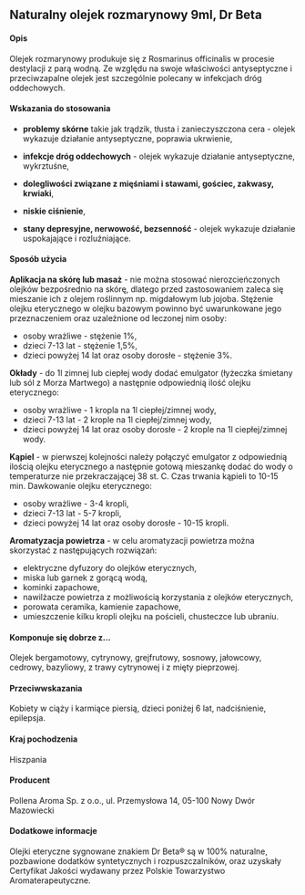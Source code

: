 ## Naturalny olejek rozmarynowy 9ml, Dr Beta

#### Opis

Olejek rozmarynowy produkuje się z Rosmarinus officinalis w procesie destylacji z parą wodną. Ze względu na swoje właściwości antyseptyczne i przeciwzapalne olejek jest szczególnie polecany w infekcjach dróg oddechowych.

#### Wskazania do stosowania

- **problemy skórne** takie jak trądzik, tłusta i zanieczyszczona cera - olejek wykazuje działanie antyseptyczne, poprawia ukrwienie,

- **infekcje dróg oddechowych** - olejek wykazuje działanie antyseptyczne, wykrztuśne,

- **dolegliwości związane z mięśniami i stawami, gościec, zakwasy, krwiaki**,

- **niskie ciśnienie**,

- **stany depresyjne, nerwowość, bezsenność** - olejek wykazuje działanie uspokajające i rozluźniające.

#### Sposób użycia

**Aplikacja na skórę lub masaż** - nie można stosować nierozcieńczonych olejków bezpośrednio na skórę, dlatego przed zastosowaniem zaleca się mieszanie ich z olejem roślinnym np. migdałowym lub jojoba. Stężenie olejku eterycznego w olejku bazowym powinno być uwarunkowane jego przeznaczeniem oraz uzależnione od leczonej nim osoby:

- osoby wrażliwe - stężenie 1%,
- dzieci 7-13 lat - stężenie 1,5%,
- dzieci powyżej 14 lat oraz osoby dorosłe - stężenie 3%.

**Okłady** - do 1l zimnej lub ciepłej wody dodać emulgator (łyżeczka śmietany lub sól z Morza Martwego) a następnie odpowiednią ilość olejku eterycznego:

- osoby wrażliwe - 1 kropla na 1l ciepłej/zimnej wody,
- dzieci 7-13 lat - 2 krople na 1l ciepłej/zimnej wody,
- dzieci powyżej 14 lat oraz osoby dorosłe - 2 krople na 1l ciepłej/zimnej wody.

**Kąpiel** - w pierwszej kolejności należy połączyć emulgator z odpowiednią ilością olejku eterycznego a następnie gotową mieszankę dodać do wody o temperaturze nie przekraczającej 38 st. C. Czas trwania kąpieli to 10-15 min. Dawkowanie olejku eterycznego:

- osoby wrażliwe - 3-4 kropli,
- dzieci 7-13 lat - 5-7 kropli,
- dzieci powyżej 14 lat oraz osoby dorosłe - 10-15 kropli.

**Aromatyzacja powietrza** - w celu aromatyzacji powietrza można skorzystać z następujących rozwiązań:

- elektryczne dyfuzory do olejków eterycznych,
- miska lub garnek z gorącą wodą,
- kominki zapachowe,
- nawilżacze powietrza z możliwością korzystania z olejków eterycznych,
- porowata ceramika, kamienie zapachowe,
- umieszczenie kilku kropli olejku na pościeli, chusteczce lub ubraniu.

#### Komponuje się dobrze z…

Olejek bergamotowy, cytrynowy, grejfrutowy, sosnowy, jałowcowy, cedrowy, bazyliowy, z trawy cytrynowej i z mięty pieprzowej.

#### Przeciwwskazania

Kobiety w ciąży i karmiące piersią, dzieci poniżej 6 lat, nadciśnienie, epilepsja.

#### Kraj pochodzenia

Hiszpania

#### Producent

Pollena Aroma Sp. z o.o., ul. Przemysłowa 14, 05-100 Nowy Dwór Mazowiecki

#### Dodatkowe informacje

Olejki eteryczne sygnowane znakiem Dr Beta® są w 100% naturalne, pozbawione dodatków syntetycznych i rozpuszczalników, oraz uzyskały Certyfikat Jakości wydawany przez Polskie Towarzystwo Aromaterapeutyczne.
